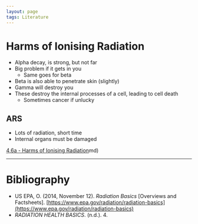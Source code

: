 ```yaml
---
layout: page
tags: Literature 
---
```

# Harms of Ionising Radiation
- Alpha decay, is strong, but not far
- Big problem if it gets in you
	- Same goes for beta
- Beta is also able to penetrate skin (slightly)
- Gamma will destroy you
- These destroy the internal processes of a cell, leading to cell death
	- Sometimes cancer if unlucky

## ARS

- Lots of radiation, short time
- Internal organs must be damaged

[4,6a - Harms of Ionising Radiation](4,6a%20-%20Harms%20of%20Ionising%20Radiation.md)md)

---

# Bibliography

- US EPA, O. (2014, November 12). _Radiation Basics_ [Overviews and Factsheets]. [https://www.epa.gov/radiation/radiation-basics](https://www.epa.gov/radiation/radiation-basics)
- _RADIATION HEALTH BASICS_. (n.d.). 4.